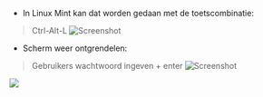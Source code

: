 - In Linux Mint kan dat worden gedaan met de toetscombinatie: 
> Ctrl-Alt-L
![Screenshot](https://i.imgur.com/0aHWeFa.png"Screenshot")
- Scherm weer ontgrendelen:
> Gebruikers wachtwoord ingeven + enter
![Screenshot](https://i.imgur.com/8G4p0pE.png"Screenshot")

![](https://img.shields.io/badge/Linux-CC0-brightgreen.svg?style=social&label=Afbeeldingen)
